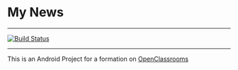 # My News

***

[![Build Status](https://travis-ci.org/skichrome/My-News.svg?branch=master)](https://travis-ci.org/skichrome/My-News)

***

This is an Android Project for a formation on [OpenClassrooms](https://openclassrooms.com/projects/renouez-avec-l-actualite)
